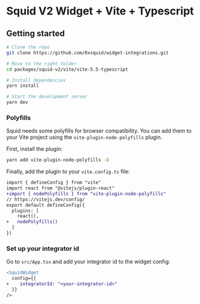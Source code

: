 # Squid V2 Widget + Vite + Typescript

## Getting started

```bash
# Clone the repo
git clone https://github.com/0xsquid/widget-integrations.git

# Move to the right folder
cd packages/squid-v2/vite/vite-5.5-typescript

# Install dependencies
yarn install

# Start the development server
yarn dev
```

### Polyfills

Squid needs some polyfills for browser compatibility.
You can add them to your Vite project using the `vite-plugin-node-polyfills` plugin.

First, install the plugin:

```bash
yarn add vite-plugin-node-polyfills -D
```

Finally, add the plugin to your `vite.config.ts` file:

```diff
import { defineConfig } from "vite"
import react from "@vitejs/plugin-react"
+import { nodePolyfills } from "vite-plugin-node-polyfills"
// https://vitejs.dev/config/
export default defineConfig({
  plugins: [
    react(),
+   nodePolyfills()
  ]
})
```

### Set up your integrator id

Go to `src/App.tsx` and add your integrator id to the widget config:

```diff
<SquidWidget
  config={{
+    integratorId: "<your-integrator-id>"
  }}
/>
```
